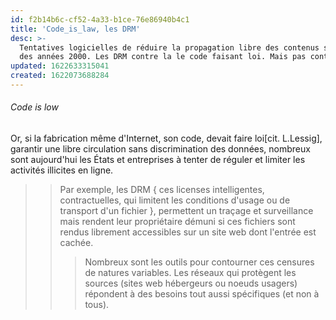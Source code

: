 ```yaml
---
id: f2b14b6c-cf52-4a33-b1ce-76e86940b4c1
title: 'Code_is_law, les DRM'
desc: >-
  Tentatives logicielles de réduire la propagation libre des contenus sur le WWW
  des années 2000. Les DRM contre la le code faisant loi. Mais pas contre les  sites intégrables.
updated: 1622633315041
created: 1622073688284
---
```


###### Code is low
Or, si la fabrication même d'Internet, son code, devait faire loi[cit. L.Lessig], garantir une libre circulation sans discrimination des données, nombreux sont aujourd'hui les États et entreprises à tenter de réguler et limiter les activités illicites en ligne. 
>> Par exemple, les DRM { ces licenses intelligentes, contractuelles, qui limitent les conditions d'usage ou de transport d'un fichier }, permettent un traçage et surveillance mais rendent leur propriétaire démuni si ces fichiers sont rendus librement accessibles sur un site web dont l'entrée est cachée.
>>> Nombreux sont les outils pour contourner ces censures de natures variables. Les réseaux qui protègent les sources (sites web hébergeurs ou noeuds usagers) répondent à des besoins tout aussi spécifiques (et non à tous).
